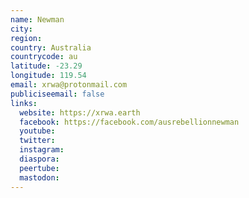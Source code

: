 ```yaml
---
name: Newman
city:
region:
country: Australia
countrycode: au
latitude: -23.29
longitude: 119.54
email: xrwa@protonmail.com
publiciseemail: false
links:
  website: https://xrwa.earth
  facebook: https://facebook.com/ausrebellionnewman
  youtube:
  twitter:
  instagram:
  diaspora:
  peertube:
  mastodon:
---
```

